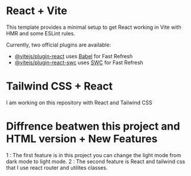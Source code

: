 # React + Vite

This template provides a minimal setup to get React working in Vite with HMR and some ESLint rules.

Currently, two official plugins are available:

- [@vitejs/plugin-react](https://github.com/vitejs/vite-plugin-react/blob/main/packages/plugin-react/README.md) uses [Babel](https://babeljs.io/) for Fast Refresh
- [@vitejs/plugin-react-swc](https://github.com/vitejs/vite-plugin-react-swc) uses [SWC](https://swc.rs/) for Fast Refresh

# Tailwind CSS + React 

I am working on this repository with React and Tailwind CSS

# Diffrence beatwen this project and HTML version + New Features

1 : The first feature is in this project you can change the light mode from dark mode to light mode.
2 : The second feature is React and tailwind css that I use react router and utilites classes.
